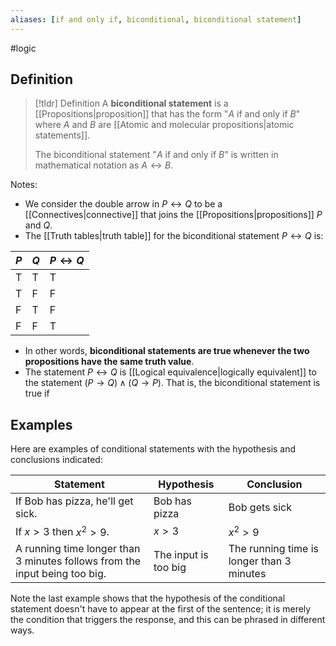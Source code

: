 ```yaml
---
aliases: [if and only if, biconditional, biconditional statement]
--- 
```


#logic 

## Definition 

> [!tldr] Definition
> A **biconditional statement** is a [[Propositions|proposition]] that has the form "$A$ if and only if $B$" where $A$ and $B$ are [[Atomic and molecular propositions|atomic statements]]. 
> 
> The biconditional statement  "$A$ if and only if $B$" is written in mathematical notation as $A \leftrightarrow B$. 

Notes:
* We consider the double arrow in $P \leftrightarrow Q$ to be a [[Connectives|connective]] that joins the [[Propositions|propositions]] $P$ and $Q$. 
* The [[Truth tables|truth table]] for the biconditional statement $P \leftrightarrow Q$ is: 

| $P$ | $Q$ | $P \leftrightarrow Q$ | 
| -- | -- | ---- |
| T | T | T | 
| T | F | F | 
| F | T | F | 
| F | F | T | 

- In other words, **biconditional statements are true whenever the two propositions have the same truth value**. 
- The statement $P \leftrightarrow Q$ is [[Logical equivalence|logically equivalent]] to the statement $(P \rightarrow Q) \wedge (Q \rightarrow P)$. That is, the biconditional statement is true if 

## Examples 

Here are examples of conditional statements with the hypothesis and conclusions indicated: 

| Statement                                                                  | Hypothesis           | Conclusion    |
| -------------------------------------------------------------------------- | -------------------- | ------------- |
| If Bob has pizza, he'll get sick.                                          | Bob has pizza        | Bob gets sick |
| If $x > 3$ then $x^2 > 9$.                                                 | $x > 3$              | $x^2 > 9$     |
| A running time longer than 3 minutes follows from the input being too big. | The input is too big | The running time is longer than 3 minutes              |

Note the last example shows that the hypothesis of the conditional statement doesn't have to appear at the first of the sentence; it is merely the condition that triggers the response, and this can be phrased in different ways.  
